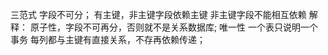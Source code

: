 三范式
    字段不可分；
    有主键，非主键字段依赖主键
    非主键字段不能相互依赖
   解释：
   原子性，字段不可再分，否则就不是关系数据库;
   唯一性 一个表只说明一个事务
   每列都与主键有直接关系，不存再依赖传递；